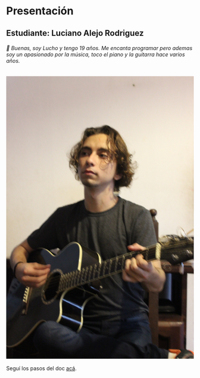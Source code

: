 # Presentación

## Estudiante: Luciano Alejo Rodriguez

###### 👋 Buenas, soy Lucho y tengo 19 años. Me encanta programar pero ademas soy un apasionado por la música, toco el piano y la guitarra hace varios años.

![mi foto](fotoperfil.jpg)

 

Seguí los pasos del doc [acá](https://docs.google.com/document/d/e/2PACX-1vQkogtG88cmwEIXEuff291urSyrZUYHikLIoRTspUodvIg5OoaUJTi8n0vqPJ3XUSN65sqJALTBizeB/pub).

